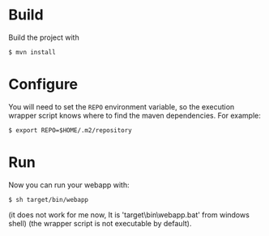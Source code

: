 # Build

Build the project with

    $ mvn install

# Configure

You will need to set the `REPO` environment variable, so the execution wrapper script knows where to find the maven dependencies. For example:

    $ export REPO=$HOME/.m2/repository

# Run

Now you can run your webapp with:

    $ sh target/bin/webapp 

(it does not work for me now, It is 'target\bin\webapp.bat' from windows shell)
(the wrapper script is not executable by default).


